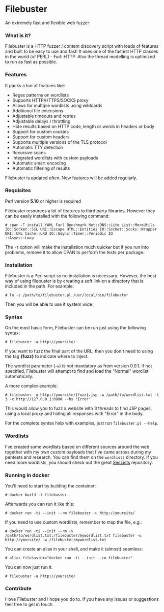 # Filebuster
An extremely fast and flexible web fuzzer

### What is it?
Filebuster is a HTTP fuzzer / content discovery script with loads of features and built to be easy to use and fast! It uses one of the fastest HTTP classes in the world (of PERL) - Furl::HTTP. Also the thread modelling is optimized to run as fast as possible.

### Features
It packs a ton of features like:
 - Regex patterns on wordlists
 - Supports HTTP/HTTPS/SOCKS proxy
 - Allows for multiple wordlists using wildcards
 - Additional file extensions
 - Adjustable timeouts and retries
 - Adjustable delays / throttling
 - Hide results based on HTTP code, length or words in headers or body
 - Support for custom cookies 
 - Support for custom headers
 - Supports multiple versions of the TLS protocol
 - Automatic TTY detection
 - Recursive scans
 - Integrated wordlists with custom payloads
 - Automatic smart encoding
 - Automatic filtering of results

Filebuster is updated often. New features will be added regularly.
 
### Requisites
Perl version **5.10** or higher is required

Filebuster resources a lot of features to third party libraries. However they can be easily installed with the following command:
```
# cpan -T install YAML Furl Benchmark Net::DNS::Lite List::MoreUtils IO::Socket::SSL URI::Escape HTML::Entities IO::Socket::Socks::Wrapper URI::URL Cache::LRU IO::Async::Timer::Periodic IO
::Async::Loop
```
The `-T` option will make the installation much quicker but if you run into problems, remove it to allow CPAN to perform the tests per package.
### Installation
Filebuster is a Perl script so no installation is necessary. However, the best way of using filebuster is by creating a soft link on a directory that is included in the path. For example:
```
# ln -s /path/to/filebuster.pl /usr/local/bin/filebuster
```
Then you will be able to use it system wide

### Syntax
On the most basic form, Filebuster can be run just using the following syntax:
```
# filebuster -u http://yoursite/ 
```
If you want to fuzz the final part of the URL, then you don't need to using the tag **{fuzz}**  to indicate where to inject. 

The wordlist parameter (`-w`) is not mandatory as from version 0.9.1. If not specified, Filebuster will attempt to find and load the "Normal" wordlist automatically. 

A more complex example: 
```
# filebuster -u http://yoursite/{fuzz}.jsp -w /path/to/wordlist.txt -t 3 -x http://127.0.0.1:8080 --hs "Error"
```
This would allow you to fuzz a website with 3 threads to find JSP pages, using a local proxy and hiding all responses with "Error" in the body.

For the complete syntax help with examples, just run `filebuster.pl --help`.

### Wordlists
I've created some wordlists based on different sources around the web together with my own custom payloads that I've came across during my pentests and research. You can find them on the `wordlists` directory.
If you need more wordlists, you should check out the great [SecLists](https://github.com/danielmiessler/SecLists/) repository.

### Running in docker

You'll need to start by building the container:
```
# docker build -t filebuster .
```

Afterwards you can run it like this:
```
# docker run -ti --init --rm filebuster -u http://yoursite/
```

If you need to use custom wordlists, remember to map the file, e.g.:
```
# docker run -ti --init --rm -v /path/to/wordlist.txt:/filebuster/mywordlist.txt filebuster -u http://yoursite/ -w /filebuster/mywordlist.txt
```

You can create an alias in your shell, and make it (almost) seamless:
```
# alias filebuster="docker run -ti --init --rm filebuster"
```

You can now just run it:
```
# filebuster -u http://yoursite/
```

### Contribute
I love Filebuster and I hope you do to. If you have any issues or suggestions feel free to get in touch. 


